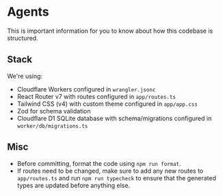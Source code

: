 # Agents

This is important information for you to know about how this codebase is
structured.

## Stack

We're using:

- Cloudflare Workers configured in `wrangler.jsonc`
- React Router v7 with routes configured in `app/routes.ts`
- Tailwind CSS (v4) with custom theme configured in `app/app.css`
- Zod for schema validation
- Cloudflare D1 SQLite database with schema/migrations configured in
  `worker/db/migrations.ts`

## Misc

- Before committing, format the code using `npm run format`.
- If routes need to be changed, make sure to add any new routes to
  `app/routes.ts` and run `npm run typecheck` to ensure that the generated types
  are updated before anything else.
